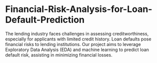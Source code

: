 # Financial-Risk-Analysis-for-Loan-Default-Prediction
The lending industry faces challenges in assessing creditworthiness, especially for applicants with limited credit history. Loan defaults pose financial risks to lending institutions. Our project aims to leverage Exploratory Data Analysis (EDA) and machine learning to predict loan default risk, assisting in minimizing financial losses.

